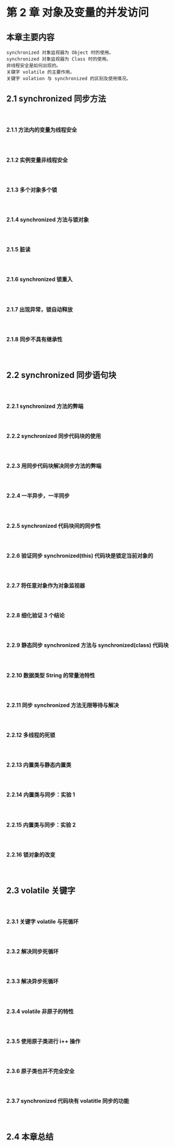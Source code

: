 # 第 2 章 对象及变量的并发访问

## 本章主要内容
	synchronized 对象监视器为 Object 时的使用。
	synchronized 对象监视器为 Class 时的使用。
	非线程安全是如何出现的。
	关键字 volatile 的主要作用。
	关键字 volation 与 synchronized 的区别及使用情况。

## 2.1 synchronized 同步方法
　　


#### 2.1.1 方法内的变量为线程安全
　　


#### 2.1.2 实例变量非线程安全
　　

#### 2.1.3 多个对象多个锁
　　


#### 2.1.4 synchronized 方法与锁对象
　　


#### 2.1.5 脏读
　　

#### 2.1.6 synchronized 锁重入
　　


#### 2.1.7 出现异常，锁自动释放
　　

#### 2.1.8 同步不具有继承性
　　


## 2.2 synchronized 同步语句块
　　

#### 2.2.1 synchronized 方法的弊端
　　


#### 2.2.2 synchronized 同步代码块的使用
　　

#### 2.2.3 用同步代码块解决同步方法的弊端
　　

#### 2.2.4 一半异步，一半同步
　　

#### 2.2.5 synchronized 代码块间的同步性
　　

#### 2.2.6 验证同步 synchronized(this) 代码块是锁定当前对象的
　　


#### 2.2.7 将任意对象作为对象监视器
　　


#### 2.2.8 细化验证 3 个结论
　　

#### 2.2.9 静态同步 synchronized 方法与 synchronized(class) 代码块
　　


#### 2.2.10 数据类型 String 的常量池特性
　　

#### 2.2.11 同步 synchronized 方法无限等待与解决
　　

#### 2.2.12 多线程的死锁
　　

#### 2.2.13 内置类与静态内置类
　　

#### 2.2.14 内置类与同步：实验 1
　　

#### 2.2.15 内置类与同步：实验 2
　　


#### 2.2.16 锁对象的改变
　　


## 2.3 volatile 关键字
　　

#### 2.3.1 关键字 volatile 与死循环
　　


#### 2.3.2 解决同步死循环
　　


#### 2.3.3 解决异步死循环
　　


#### 2.3.4 volatile 非原子的特性
　　


#### 2.3.5 使用原子类进行 i++ 操作
　　


#### 2.3.6 原子类也并不完全安全
　　


#### 2.3.7 synchronized 代码块有 volatitle 同步的功能
　　


## 2.4 本章总结
　　




